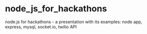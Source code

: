 node_js_for_hackathons
======================

node.js for hackathons - a presentation with its examples: node app, express, mysql, socket.io, twilio API